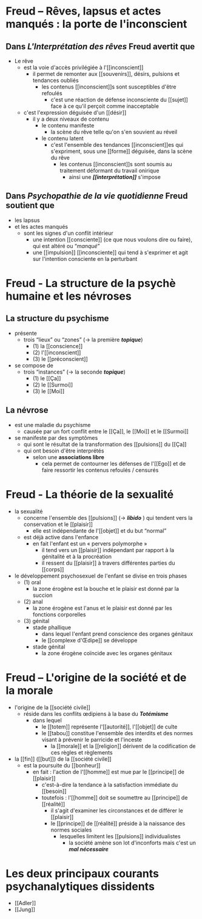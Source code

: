 # Freud – Rêves, lapsus et actes manqués : la porte de l'inconscient

## Dans ***L'Interprétation des rêves*** Freud avertit que

- Le rêve
  - est la voie d'accès privilégiée à l'[[inconscient]]
    - il permet de remonter aux [[souvenirs]], désirs, pulsions et tendances oubliés
      - les contenus [[inconscient]]s sont susceptibles d'être refoulés
        - c'est une réaction de défense inconsciente du [[sujet]] face à ce qu'il perçoit comme inacceptable
  - c'est l'expression déguisée d'un [[désir]]
    - il y a deux niveaux de contenu
      - le contenu manifeste
        - la scène du rêve telle qu'on s'en souvient au réveil
      - le contenu latent
        - c'est l'ensemble des tendances [[inconscient]]es qui s'expriment, sous une [[forme]] déguisée, dans la scène du rêve
          - les contenus [[inconscient]]s sont soumis au traitement déformant du travail onirique
            - ainsi une ***[[interprétation]]*** s'impose

## Dans ***Psychopathie de la vie quotidienne*** Freud soutient que
- les lapsus
- et les actes manqués
  - sont les signes d'un conflit intérieur
    - une intention [[consciente]] (ce que nous voulons dire ou faire), qui est altéré ou “*manqué*”
    - une [[impulsion]] [[inconsciente]] qui tend à s'exprimer et agit sur l'intention consciente en la perturbant


# Freud - La structure de la psychè humaine et les névroses

## La structure du psychisme
- présente
  - trois “lieux” ou “zones” (→ la première ***topique***)
    - (1) la [[conscience]]
    - (2) l'[[inconscient]]
    - (3) le [[préconscient]]
- se compose de
  - trois “instances” (→ la seconde ***topique***)
    - (1) le [[Ça]]
    - (2) le [[Surmoi]]
    - (3) le [[Moi]]
## La névrose
- est une maladie du psychisme
  - causée par un fort conflit entre le [[Ça]], le [[Moi]] et le [[Surmoi]]
- se manifeste par des symptômes
  - qui sont le résultat de la transformation des [[pulsions]] du [[Ça]]
  - qui ont besoin d'être interprétés
    - selon une **associations libre**
      - cela permet de contourner les défenses de l'[[Ego]] et de faire ressortir les contenus refoulés / censurés

# Freud - La théorie de la sexualité

- la sexualité
  - concerne l'ensemble des [[pulsions]] (→ ***libido*** ) qui tendent vers la conservation et le [[plaisir]]
    - elle est indépendante de l'[[objet]] et du but “normal”
  - est déjà active dans l'enfance
    - en fait l'enfant est un « pervers polymorphe »
      - il tend vers un [[plaisir]] indépendant par rapport à la génitalité et à la procréation
      - il ressent du [[plaisir]] à travers différentes parties du [[corps]]
- le développement psychosexuel de l'enfant se divise en trois phases
  - (1) oral
    - la zone érogène est la bouche et le plaisir est donné par la succion
  - (2) anal
    - la zone érogène est l'anus et le plaisir est donné par les fonctions corporelles
  - (3) génital
    - stade phallique
      - dans lequel l'enfant prend conscience des organes génitaux
      - le [[complexe d'Œdipe]] se développe
    - stade génital
      - la zone érogène coïncide avec les organes génitaux

# Freud – L'origine de la société et de la morale

- l'origine de la [[société civile]]
  - réside dans les conflits œdipiens à la base du ***Totémisme***
    - dans lequel
      - le [[totem]] représente l'[[autorité]], l'[[objet]] de culte
      - le [[tabou]] constitue l'ensemble des interdits et des normes visant à prévenir le parricide et l'inceste
        - la [[morale]] et la [[religion]] dérivent de la codification de ces règles et règlements
- la [[fin]] ([[but]]) de la [[société civile]]
  - est la poursuite du [[bonheur]]
    - en fait : l'action de l'[[homme]] est mue par le [[principe]] de [[plaisir]]
      - c'est-à-dire la tendance à la satisfaction immédiate du [[besoin]]
      - toutefois : l'[[homme]] doit se soumettre au [[principe]] de [[réalité]]
        - il s'agit d'examiner les circonstances et de différer le [[plaisir]]
        - le [[principe]] de [[réalité]] préside à la naissance des normes sociales
          - lesquelles limitent les [[pulsions]] individualistes
            - la société amène son lot d'inconforts mais c'est un ***mal nécessaire***

# Les deux principaux courants psychanalytiques dissidents

- [[Adler]]
- [[Jung]]